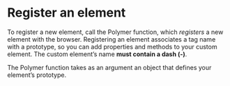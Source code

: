 # Register an element
To register a new element, call the Polymer function, which _registers_ a new element with the browser. Registering an element associates a tag name with a prototype, so you can add properties and methods to your custom element. The custom element’s name **must contain a dash (-)**.

The Polymer function takes as an argument an object that defines your element’s prototype.
